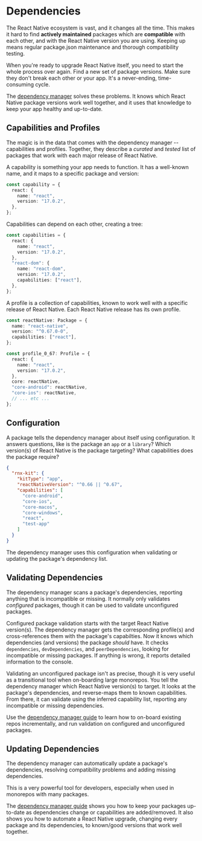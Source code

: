 # Dependencies

The React Native ecosystem is vast, and it changes all the time. This makes it
hard to find **actively maintained** packages which are **compatible** with each
other, and with the React Native version you are using. Keeping up means regular
package.json maintenance and thorough compatibility testing.

When you're ready to upgrade React Native itself, you need to start the whole
process over again. Find a new set of package versions. Make sure they don't
break each other or your app. It's a never-ending, time-consuming cycle.

The [dependency manager](/docs/guides/dependency-management) solves these
problems. It knows which React Native package versions work well together, and
it uses that knowledge to keep your app healthy and up-to-date.

## Capabilities and Profiles

The magic is in the data that comes with the dependency manager -- capabilities
and profiles. Together, they describe a _curated_ and _tested_ list of packages
that work with each major release of React Native.

A capability is something your app needs to function. It has a well-known name,
and it maps to a specific package and version:

```typescript
const capability = {
  react: {
    name: "react",
    version: "17.0.2",
  },
};
```

Capabilities can depend on each other, creating a tree:

```typescript
const capabilities = {
  react: {
    name: "react",
    version: "17.0.2",
  },
  "react-dom": {
    name: "react-dom",
    version: "17.0.2",
    capabilities: ["react"],
  },
};
```

A profile is a collection of capabilities, known to work well with a specific
release of React Native. Each React Native release has its own profile.

```typescript
const reactNative: Package = {
  name: "react-native",
  version: "^0.67.0-0",
  capabilities: ["react"],
};

const profile_0_67: Profile = {
  react: {
    name: "react",
    version: "17.0.2",
  },
  core: reactNative,
  "core-android": reactNative,
  "core-ios": reactNative,
  // ... etc ...
};
```

## Configuration

A package tells the dependency manager about itself using configuration. It
answers questions, like is the package an `app` or a `library`? Which version(s)
of React Native is the package targeting? What capabilities does the package
require?

```json title=package.json
{
  "rnx-kit": {
    "kitType": "app",
    "reactNativeVersion": "^0.66 || ^0.67",
    "capabilities": [
      "core-android",
      "core-ios",
      "core-macos",
      "core-windows",
      "react",
      "test-app"
    ]
  }
}
```

The dependency manager uses this configuration when validating or updating the
package's dependency list.

## Validating Dependencies

The dependency manager scans a package's dependencies, reporting anything that
is incompatible or missing. It normally only validates _configured_ packages,
though it can be used to validate unconfigured packages.

Configured package validation starts with the target React Native version(s).
The dependency manager gets the corresponding profile(s) and cross-references
them with the package's capabilties. Now it knows which dependencies (and
versions) the package _should_ have. It checks `dependencies`,
`devDependencies`, and `peerDependencies`, looking for incompatible or missing
packages. If anything is wrong, it reports detailed information to the console.

Validating an unconfigured package isn't as precise, though it is very useful as
a transitional tool when on-boarding large monorepos. You tell the dependency
manager which React Native version(s) to target. It looks at the package's
dependencies, and reverse-maps them to known capabilities. From there, it can
validate using the inferred capability list, reporting any incompatible or
missing dependencies.

Use the [dependency manager guide](/docs/guides/dependency-management) to learn
how to on-board existing repos incrementally, and run validation on configured
and unconfigured packages.

## Updating Dependencies

The dependency manager can automatically update a package's dependencies,
resolving compatibility problems and adding missing dependencies.

This is a very powerful tool for developers, especially when used in monorepos
with many packages.

The [dependency manager guide](/docs/guides/dependency-management) shows you how
to keep your packages up-to-date as dependencies change or capabilities are
added/removed. It also shows you how to automate a React Native upgrade,
changing every package and its dependencies, to known/good versions that work
well together.
